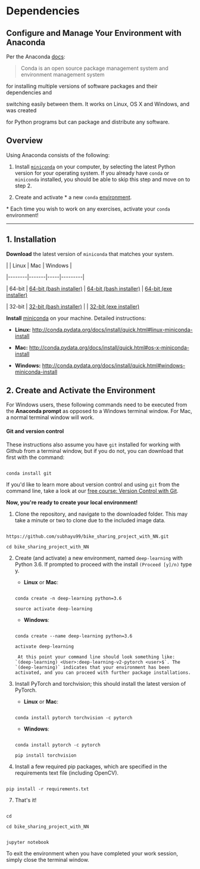 
# Dependencies

## Configure and Manage Your Environment with Anaconda

Per the Anaconda [docs](http://conda.pydata.org/docs):

> Conda is an open source package management system and environment management system 

for installing multiple versions of software packages and their dependencies and 

switching easily between them. It works on Linux, OS X and Windows, and was created 

for Python programs but can package and distribute any software.

## Overview

Using Anaconda consists of the following:

1. Install [`miniconda`](http://conda.pydata.org/miniconda.html) on your computer, by selecting the latest Python version for your operating system. If you already have `conda` or `miniconda` installed, you should be able to skip this step and move on to step 2.

2. Create and activate * a new `conda` [environment](http://conda.pydata.org/docs/using/envs.html).

\* Each time you wish to work on any exercises, activate your `conda` environment!

---

## 1. Installation

**Download** the latest version of `miniconda` that matches your system.

|        | Linux | Mac | Windows | 

|--------|-------|-----|---------|

| 64-bit | [64-bit (bash installer)][lin64] | [64-bit (bash installer)][mac64] | [64-bit (exe installer)][win64]

| 32-bit | [32-bit (bash installer)][lin32] |  | [32-bit (exe installer)][win32]

[win64]: https://repo.continuum.io/miniconda/Miniconda3-latest-Windows-x86_64.exe

[win32]: https://repo.continuum.io/miniconda/Miniconda3-latest-Windows-x86.exe

[mac64]: https://repo.continuum.io/miniconda/Miniconda3-latest-MacOSX-x86_64.sh

[lin64]: https://repo.continuum.io/miniconda/Miniconda3-latest-Linux-x86_64.sh

[lin32]: https://repo.continuum.io/miniconda/Miniconda3-latest-Linux-x86.sh

**Install** [miniconda](http://conda.pydata.org/miniconda.html) on your machine. Detailed instructions:

- **Linux:** http://conda.pydata.org/docs/install/quick.html#linux-miniconda-install

- **Mac:** http://conda.pydata.org/docs/install/quick.html#os-x-miniconda-install

- **Windows:** http://conda.pydata.org/docs/install/quick.html#windows-miniconda-install

## 2. Create and Activate the Environment

For Windows users, these following commands need to be executed from the **Anaconda prompt** as opposed to a Windows terminal window. For Mac, a normal terminal window will work. 

#### Git and version control

These instructions also assume you have `git` installed for working with Github from a terminal window, but if you do not, you can download that first with the command:

```

conda install git

```

If you'd like to learn more about version control and using `git` from the command line, take a look at our [free course: Version Control with Git](https://www.udacity.com/course/version-control-with-git--ud123).

**Now, you're ready to create your local environment!**

1. Clone the repository, and navigate to the downloaded folder. This may take a minute or two to clone due to the included image data.

```

https://github.com/subhayu99/bike_sharing_project_with_NN.git

cd bike_sharing_project_with_NN

```

2. Create (and activate) a new environment, named `deep-learning` with Python 3.6. If prompted to proceed with the install `(Proceed [y]/n)` type y.

	- __Linux__ or __Mac__: 

	```

	conda create -n deep-learning python=3.6

	source activate deep-learning

	```

	- __Windows__: 

	```

	conda create --name deep-learning python=3.6

	activate deep-learning

	```

		At this point your command line should look something like: `(deep-learning) <User>:deep-learning-v2-pytorch <user>$`. The `(deep-learning)` indicates that your environment has been activated, and you can proceed with further package installations.

3. Install PyTorch and torchvision; this should install the latest version of PyTorch.

	

	- __Linux__ or __Mac__: 

	```

	conda install pytorch torchvision -c pytorch 

	```

	- __Windows__: 

	```

	conda install pytorch -c pytorch

	pip install torchvision

	```

6. Install a few required pip packages, which are specified in the requirements text file (including OpenCV).

```

pip install -r requirements.txt

```

7. That's it!





```

cd

cd bike_sharing_project_with_NN


jupyter notebook

```

To exit the environment when you have completed your work session, simply close the terminal window.
